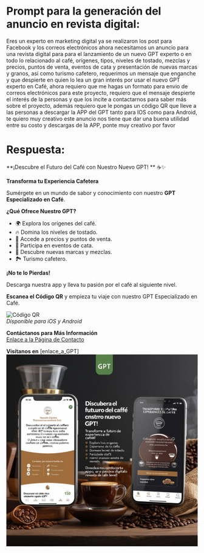 # Prompt para la generación del anuncio en revista digital:
Eres un experto en marketing digital ya se realizaron los post para Facebook y los correos electrónicos ahora necesitamos un anuncio para una revista digital para para el lanzamiento de un nuevo GPT experto o en todo lo relacionado al café, orígenes, tipos, niveles de tostado, mezclas y precios, puntos de venta, eventos de cata y presentación de nuevas marcas y granos, así como turismo cafetero, requerimos un mensaje que enganche y que despierte en quien lo lea un gran interés por usar el nuevo GPT experto en Café, ahora requiero que me hagas un formato para envio de correos electrónicos para este proyecto, requiero que el mensaje despierte el interés de la personas y que los incite a contactarnos para saber más sobre el proyecto, además requiero que le pongas un código QR que lleve a las personas a descargar la APP del GPT tanto para IOS como para Android, te quiero muy creativo este anuncio nos tiene que dar una buena utilidad entre su costo y descargas de la APP, ponte muy creativo por favor

# Respuesta:

**¡Descubre el Futuro del Café con Nuestro Nuevo GPT! ** ☕️✨

**Transforma tu Experiencia Cafetera**

Sumérgete en un mundo de sabor y conocimiento con nuestro **GPT Especializado en Café**. 

**¿Qué Ofrece Nuestro GPT?**
- 🌍 Explora los orígenes del café.
- 🔥 Domina los niveles de tostado.
- 💸 Accede a precios y puntos de venta.
- 🍷 Participa en eventos de cata.
- 🌟 Descubre nuevas marcas y mezclas.
- 🏞️ Turismo cafetero.

**¡No te lo Pierdas!**

Descarga nuestra app y lleva tu pasión por el café al siguiente nivel.

**Escanea el Código QR** y empieza tu viaje con nuestro GPT Especializado en Café.

![Código QR](https://via.placeholder.com/150)  
_Disponible para iOS y Android_

**Contáctanos para Más Información**  
[Enlace a la Página de Contacto](enlace_a_contacto)

**Visítanos en** [enlace_a_GPT]
![Imagen para el post](https://github.com/Le0Studios/IACreativaTeam32v2/blob/main/Revista.jpg)

